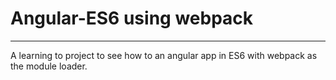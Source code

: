 Angular-ES6 using webpack
=========================

---

A learning to project to see how to an angular app in ES6 with webpack as the module loader.
